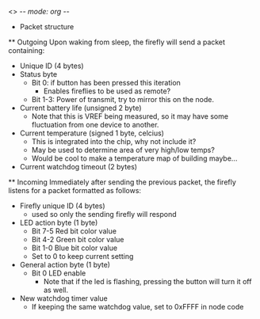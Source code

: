 <> -*- mode: org -*-

* Packet structure

** Outgoing
   Upon waking from sleep, the firefly will send a packet containing:
   - Unique ID (4 bytes)
   - Status byte
     - Bit 0: if button has been pressed this iteration
       - Enables fireflies to be used as remote?
     - Bit 1-3: Power of transmit, try to mirror this on the node.
   - Current battery life (unsigned 2 byte)
     - Note that this is VREF being measured, so it may have some
       fluctuation from one device to another.
   - Current temperature (signed 1 byte, celcius)
     - This is integrated into the chip, why not include it?
     - May be used to determine area of very high/low temps?
     - Would be cool to make a temperature map of building maybe...
   - Current watchdog timeout (2 bytes)

** Incoming
   Immediately after sending the previous packet, the firefly listens
   for a packet formatted as follows:
   - Firefly unique ID (4 bytes)
     - used so only the sending firefly will respond
   - LED action byte (1 byte)
     - Bit 7-5 Red bit color value
     - Bit 4-2 Green bit color value
     - Bit 1-0 Blue bit color value
     - Set to 0 to keep current setting
   - General action byte (1 byte)
     - Bit 0 LED enable
       - Note that if the led is flashing, pressing the button will
         turn it off as well.
   - New watchdog timer value
     - If keeping the same watchdog value, set to 0xFFFF in node code

